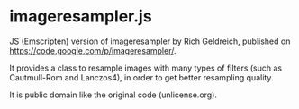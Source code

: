 imageresampler.js
==============

JS (Emscripten) version of imageresampler by Rich Geldreich, published on https://code.google.com/p/imageresampler/.

It provides a class to resample images with many types of filters (such as Cautmull-Rom and Lanczos4), in order to get better resampling quality.

It is public domain like the original code (unlicense.org).

